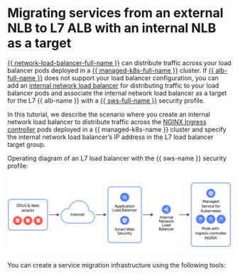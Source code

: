 # Migrating services from an external NLB to L7 ALB with an internal NLB as a target


[{{ network-load-balancer-full-name }}](../../network-load-balancer/) can distribute traffic across your load balancer pods deployed in a [{{ managed-k8s-full-name }}](../../managed-kubernetes/) cluster. If [{{ alb-full-name }}](../../application-load-balancer/) does not support your load balancer configuration, you can add an [internal network load balancer](../../network-load-balancer/concepts/nlb-types.md) for distributing traffic to your load balancer pods and associate the internal network load balancer as a target for the L7 {{ alb-name }} with a [{{ sws-full-name }}](../../smartwebsecurity/) security profile.

In this tutorial, we describe the scenario where you create an internal network load balancer to distribute traffic across the [NGINX Ingress controller](../../managed-kubernetes/operations/applications/ingress-nginx.md) pods deployed in a {{ managed-k8s-name }} cluster and specify the internal network load balancer’s IP address in the L7 load balancer target group.

Operating diagram of an L7 load balancer with the {{ sws-name }} security profile:

![image](../../_assets/tutorials/security/nlb-as-target-resource-alb.svg)

You can create a service migration infrastructure using the following tools:
